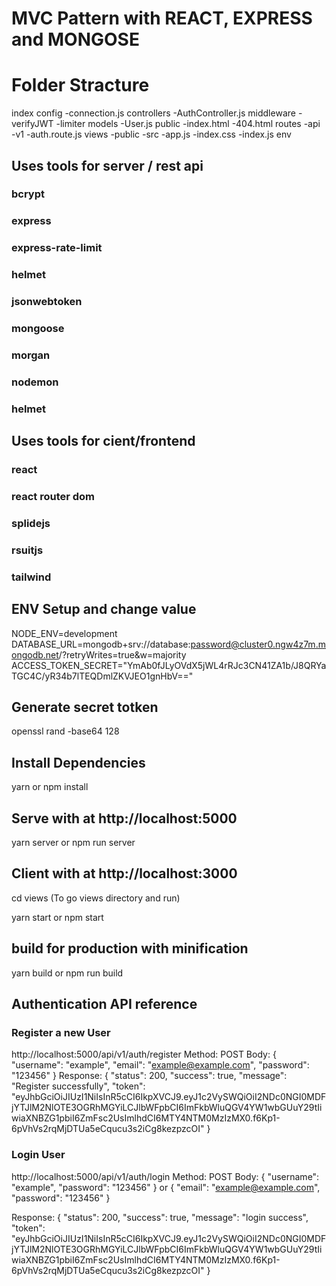 # MVC Pattern with REACT, EXPRESS and MONGOSE

# Folder Stracture

index
config
-connection.js
controllers
-AuthController.js
middleware
-verifyJWT
-limiter
models
-User.js
public
-index.html
-404.html
routes
-api
-v1
-auth.route.js
views
-public
-src
-app.js
-index.css
-index.js
env

## Uses tools for server / rest api

### bcrypt

### express

### express-rate-limit

### helmet

### jsonwebtoken

### mongoose

### morgan

### nodemon

### helmet

## Uses tools for cient/frontend

### react

### react router dom

### splidejs

### rsuitjs

### tailwind

## ENV Setup and change value

NODE_ENV=development
DATABASE_URL=mongodb+srv://database:password@cluster0.ngw4z7m.mongodb.net/?retryWrites=true&w=majority
ACCESS_TOKEN_SECRET="YmAb0fJLyOVdX5jWL4rRJc3CN41ZA1b/J8QRYaTGC4C/yR34b7lTEQDmlZKVJEO1gnHbV=="

## Generate secret totken

openssl rand -base64 128

## Install Dependencies

yarn
or
npm install

## Serve with at http://localhost:5000

yarn server
or
npm run server

## Client with at http://localhost:3000

cd views (To go views directory and run)

yarn start
or
npm start

## build for production with minification

yarn build
or
npm run build

## Authentication API reference

### Register a new User

http://localhost:5000/api/v1/auth/register
Method: POST
Body:
{
"username": "example",
"email": "example@example.com",
"password": "123456"
}
Response:
{
"status": 200,
"success": true,
"message": "Register successfully",
"token": "eyJhbGciOiJIUzI1NiIsInR5cCI6IkpXVCJ9.eyJ1c2VySWQiOiI2NDc0NGI0MDFjYTJlM2NlOTE3OGRhMGYiLCJlbWFpbCI6ImFkbWluQGV4YW1wbGUuY29tIiwiaXNBZG1pbiI6ZmFsc2UsImlhdCI6MTY4NTM0MzIzMX0.f6Kp1-6pVhVs2rqMjDTUa5eCqucu3s2iCg8kezpzcOI"
}

### Login User

http://localhost:5000/api/v1/auth/login
Method: POST
Body:
{
"username": "example",
"password": "123456"
}
or
{
"email": "example@example.com",
"password": "123456"
}

Response:
{
"status": 200,
"success": true,
"message": "login success",
"token": "eyJhbGciOiJIUzI1NiIsInR5cCI6IkpXVCJ9.eyJ1c2VySWQiOiI2NDc0NGI0MDFjYTJlM2NlOTE3OGRhMGYiLCJlbWFpbCI6ImFkbWluQGV4YW1wbGUuY29tIiwiaXNBZG1pbiI6ZmFsc2UsImlhdCI6MTY4NTM0MzIzMX0.f6Kp1-6pVhVs2rqMjDTUa5eCqucu3s2iCg8kezpzcOI"
}

